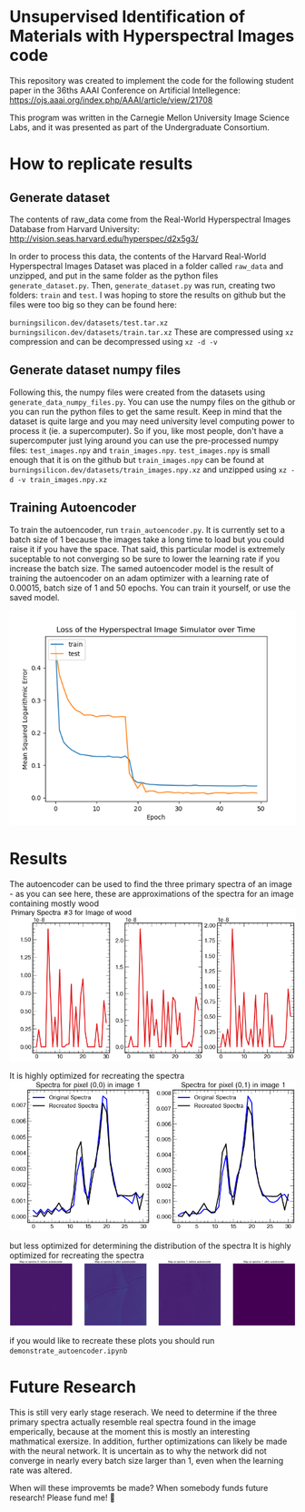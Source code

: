 # Unsupervised Identification of Materials with Hyperspectral Images code
This repository was created to implement the code for the following student paper in the 36ths AAAI Conference on Artificial Intellegence:
https://ojs.aaai.org/index.php/AAAI/article/view/21708

This program was written in the Carnegie Mellon University Image Science Labs, and it was presented as part of the Undergraduate Consortium.

# How to replicate results
## Generate dataset
The contents of raw_data come from the Real-World Hyperspectral Images Database from Harvard University: http://vision.seas.harvard.edu/hyperspec/d2x5g3/

In order to process this data, the contents of the Harvard Real-World Hyperspectral Images Dataset was placed in a folder called `raw_data` and unzipped, and put in the same folder as the python files `generate_dataset.py`. Then, `generate_dataset.py` was run, creating two folders: `train` and `test`. I was hoping to store the results on github but the files were too big so they can be found here:

`burningsilicon.dev/datasets/test.tar.xz`
`burningsilicon.dev/datasets/train.tar.xz`
These are compressed using `xz` compression and can be decompressed using `xz -d -v`

## Generate dataset numpy files
Following this, the numpy files were created from the datasets using `generate_data_numpy_files.py`. You can use the numpy files on the github or you can run the python files to get the same result. Keep in mind that the dataset is quite large and you may need university level computing power to process it (ie. a supercomputer). So if you, like most people, don't have a supercomputer just lying around you can use the pre-processed numpy files: `test_images.npy` and `train_images.npy`. `test_images.npy` is small enough that it is on the github but `train_images.npy` can be found at `burningsilicon.dev/datasets/train_images.npy.xz` and unzipped using `xz -d -v train_images.npy.xz`

## Training Autoencoder
To train the autoencoder, run `train_autoencoder.py`. It is currently set to a batch size of 1 because the images take a long time to load but you could raise it if you have the space. That said, this particular model is extremely suceptable to not converging so be sure to lower the learning rate if you increase the batch size. The samed autoencoder model is the result of training the autoencoder on an adam optimizer with a learning rate of 0.00015, batch size of 1 and 50 epochs. You can train it yourself, or use the saved model. 

![training_curve](images/training.png)


# Results
The autoencoder can be used to find the three primary spectra of an image - as you can see here, these are approximations of the spectra for an image containing mostly wood
![primary_spectra](images/primary_spectra.png)

It is highly optimized for recreating the spectra
![spectra_reconstruction](images/spectra_reconstruction.png)


but less optimized for determining the distribution of the spectra
It is highly optimized for recreating the spectra
![distribution_reconstruction](images/distribution_reconstruction.png)

if you would like to recreate these plots you should run `demonstrate_autoencoder.ipynb`

# Future Research
This is still very early stage reserach. We need to determine if the three primary spectra actually resemble real spectra found in the image emperically, because at the moment this is mostly an interesting mathmatical exersize. In addition, further optimizations can likely be made with the neural network. It is uncertain as to why the network did not converge in nearly every batch size larger than 1, even when the learning rate was altered. 

When will these improvemts be made? When somebody funds future research! Please fund me! 🙏
